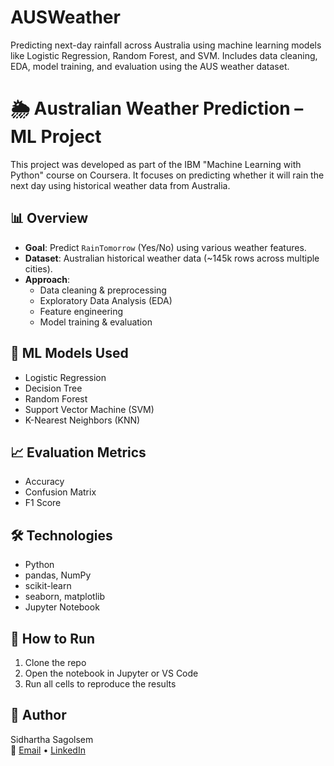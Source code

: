 # AUSWeather
Predicting next-day rainfall across Australia using machine learning models like Logistic Regression, Random Forest, and SVM. Includes data cleaning, EDA, model training, and evaluation using the AUS weather dataset.

# 🌦️ Australian Weather Prediction – ML Project

This project was developed as part of the IBM "Machine Learning with Python" course on Coursera. It focuses on predicting whether it will rain the next day using historical weather data from Australia.

## 📊 Overview
- **Goal**: Predict `RainTomorrow` (Yes/No) using various weather features.
- **Dataset**: Australian historical weather data (~145k rows across multiple cities).
- **Approach**:
  - Data cleaning & preprocessing
  - Exploratory Data Analysis (EDA)
  - Feature engineering
  - Model training & evaluation

## 🧠 ML Models Used
- Logistic Regression
- Decision Tree
- Random Forest
- Support Vector Machine (SVM)
- K-Nearest Neighbors (KNN)

## 📈 Evaluation Metrics
- Accuracy
- Confusion Matrix
- F1 Score

## 🛠️ Technologies
- Python
- pandas, NumPy
- scikit-learn
- seaborn, matplotlib
- Jupyter Notebook

## 📂 How to Run
1. Clone the repo
2. Open the notebook in Jupyter or VS Code
3. Run all cells to reproduce the results

## 📌 Author
Sidhartha Sagolsem  
📧 [Email](sidhartha.sgl@email.com) • [LinkedIn](https://www.linkedin.com/in/sidhartha-sagolsem-441116315/)
